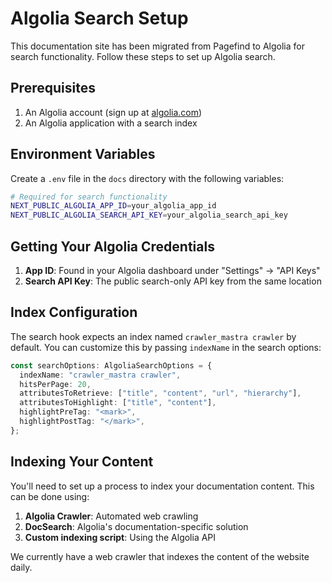 # Algolia Search Setup

This documentation site has been migrated from Pagefind to Algolia for search functionality. Follow these steps to set up Algolia search.

## Prerequisites

1. An Algolia account (sign up at [algolia.com](https://www.algolia.com/))
2. An Algolia application with a search index

## Environment Variables

Create a `.env` file in the `docs` directory with the following variables:

```bash
# Required for search functionality
NEXT_PUBLIC_ALGOLIA_APP_ID=your_algolia_app_id
NEXT_PUBLIC_ALGOLIA_SEARCH_API_KEY=your_algolia_search_api_key
```

## Getting Your Algolia Credentials

1. **App ID**: Found in your Algolia dashboard under "Settings" → "API Keys"
2. **Search API Key**: The public search-only API key from the same location

## Index Configuration

The search hook expects an index named `crawler_mastra crawler` by default. You can customize this by passing `indexName` in the search options:

```typescript
const searchOptions: AlgoliaSearchOptions = {
  indexName: "crawler_mastra crawler",
  hitsPerPage: 20,
  attributesToRetrieve: ["title", "content", "url", "hierarchy"],
  attributesToHighlight: ["title", "content"],
  highlightPreTag: "<mark>",
  highlightPostTag: "</mark>",
};
```

## Indexing Your Content

You'll need to set up a process to index your documentation content. This can be done using:

1. **Algolia Crawler**: Automated web crawling
2. **DocSearch**: Algolia's documentation-specific solution
3. **Custom indexing script**: Using the Algolia API

We currently have a web crawler that indexes the content of the website daily.
